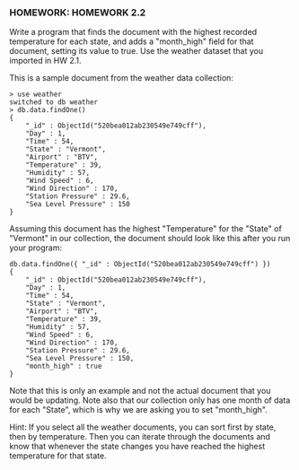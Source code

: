 ### HOMEWORK: HOMEWORK 2.2

Write a program that finds the document with the highest recorded temperature for each state, and adds a "month_high" field for that document, setting its value to true. Use the weather dataset that you imported in HW 2.1.

This is a sample document from the weather data collection:
```
> use weather
switched to db weather
> db.data.findOne()
{
    "_id" : ObjectId("520bea012ab230549e749cff"),
    "Day" : 1,
    "Time" : 54,
    "State" : "Vermont",
    "Airport" : "BTV",
    "Temperature" : 39,
    "Humidity" : 57,
    "Wind Speed" : 6,
    "Wind Direction" : 170,
    "Station Pressure" : 29.6,
    "Sea Level Pressure" : 150
}
```
Assuming this document has the highest "Temperature" for the "State" of "Vermont" in our collection, the document should look like this after you run your program:
```
db.data.findOne({ "_id" : ObjectId("520bea012ab230549e749cff") })
{
    "_id" : ObjectId("520bea012ab230549e749cff"),
    "Day" : 1,
    "Time" : 54,
    "State" : "Vermont",
    "Airport" : "BTV",
    "Temperature" : 39,
    "Humidity" : 57,
    "Wind Speed" : 6,
    "Wind Direction" : 170,
    "Station Pressure" : 29.6,
    "Sea Level Pressure" : 150,
    "month_high" : true
}
```
Note that this is only an example and not the actual document that you would be updating. Note also that our collection only has one month of data for each "State", which is why we are asking you to set "month_high".

Hint: If you select all the weather documents, you can sort first by state, then by temperature. Then you can iterate through the documents and know that whenever the state changes you have reached the highest temperature for that state.
